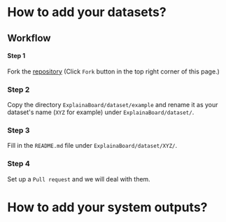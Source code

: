 # How to add your datasets?



## Workflow

#### Step 1
Fork the [repository](https://github.com/neulab/ExplainaBoard) (Click ``Fork`` button in the top right corner of this page.)

### Step 2
Copy the directory ``ExplainaBoard/dataset/example`` and rename it as your dataset's name (``XYZ`` for example) under ``ExplainaBoard/dataset/``. 


### Step 3
Fill in the ``README.md`` file under ``ExplainaBoard/dataset/XYZ/``.


### Step 4
Set up a ``Pull request`` and we will deal with them.



# How to add your system outputs?

